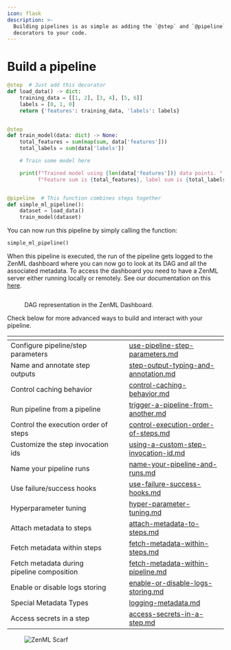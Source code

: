 ```yaml
---
icon: flask
description: >-
  Building pipelines is as simple as adding the `@step` and `@pipeline`
  decorators to your code.
---
```


# Build a pipeline

```python
@step  # Just add this decorator
def load_data() -> dict:
    training_data = [[1, 2], [3, 4], [5, 6]]
    labels = [0, 1, 0]
    return {'features': training_data, 'labels': labels}


@step
def train_model(data: dict) -> None:
    total_features = sum(map(sum, data['features']))
    total_labels = sum(data['labels'])

    # Train some model here

    print(f"Trained model using {len(data['features'])} data points. "
          f"Feature sum is {total_features}, label sum is {total_labels}")


@pipeline  # This function combines steps together 
def simple_ml_pipeline():
    dataset = load_data()
    train_model(dataset)
```

You can now run this pipeline by simply calling the function:

```python
simple_ml_pipeline()
```

When this pipeline is executed, the run of the pipeline gets logged to the ZenML dashboard where you can now go to look
at its DAG and all the associated metadata. To access the dashboard you need to have a ZenML server either running
locally or remotely. See our documentation on this [here](../../../getting-started/deploying-zenml/README.md).

<figure><img src="../../../.gitbook/assets/SimplePipelineDag.png" alt=""><figcaption><p>DAG representation in the ZenML Dashboard.</p></figcaption></figure>

Check below for more advanced ways to build and interact with your pipeline.

<table data-view="cards"><thead><tr><th></th><th></th><th></th><th data-hidden data-card-target data-type="content-ref"></th></tr></thead><tbody><tr><td>Configure pipeline/step parameters</td><td></td><td></td><td><a href="use-pipeline-step-parameters.md">use-pipeline-step-parameters.md</a></td></tr><tr><td>Name and annotate step outputs</td><td></td><td></td><td><a href="step-output-typing-and-annotation.md">step-output-typing-and-annotation.md</a></td></tr><tr><td>Control caching behavior</td><td></td><td></td><td><a href="control-caching-behavior.md">control-caching-behavior.md</a></td></tr><tr><td>Run pipeline from a pipeline</td><td></td><td></td><td><a href="trigger-a-pipeline-from-another.md">trigger-a-pipeline-from-another.md</a></td></tr><tr><td>Control the execution order of steps</td><td></td><td></td><td><a href="control-execution-order-of-steps.md">control-execution-order-of-steps.md</a></td></tr><tr><td>Customize the step invocation ids</td><td></td><td></td><td><a href="using-a-custom-step-invocation-id.md">using-a-custom-step-invocation-id.md</a></td></tr><tr><td>Name your pipeline runs</td><td></td><td></td><td><a href="name-your-pipeline-and-runs.md">name-your-pipeline-and-runs.md</a></td></tr><tr><td>Use failure/success hooks</td><td></td><td></td><td><a href="use-failure-success-hooks.md">use-failure-success-hooks.md</a></td></tr><tr><td>Hyperparameter tuning</td><td></td><td></td><td><a href="hyper-parameter-tuning.md">hyper-parameter-tuning.md</a></td></tr><tr><td>Attach metadata to steps</td><td></td><td></td><td><a href="../track-metrics-metadata/attach-metadata-to-steps.md">attach-metadata-to-steps.md</a></td></tr><tr><td>Fetch metadata within steps</td><td></td><td></td><td><a href="../../model-management-metrics/track-metrics-metadata/fetch-metadata-within-steps.md">fetch-metadata-within-steps.md</a></td></tr><tr><td>Fetch metadata during pipeline composition</td><td></td><td></td><td><a href="../../model-management-metrics/track-metrics-metadata/fetch-metadata-within-pipeline.md">fetch-metadata-within-pipeline.md</a></td></tr><tr><td>Enable or disable logs storing</td><td></td><td></td><td><a href="../../advanced-topics/control-logging/enable-or-disable-logs-storing.md">enable-or-disable-logs-storing.md</a></td></tr><tr><td>Special Metadata Types</td><td></td><td></td><td><a href="../../model-management-metrics/track-metrics-metadata/logging-metadata.md">logging-metadata.md</a></td></tr><tr><td>Access secrets in a step</td><td></td><td></td><td><a href="access-secrets-in-a-step.md">access-secrets-in-a-step.md</a></td></tr></tbody></table>

<figure><img src="https://static.scarf.sh/a.png?x-pxid=f0b4f458-0a54-4fcd-aa95-d5ee424815bc" alt="ZenML Scarf"><figcaption></figcaption></figure>
